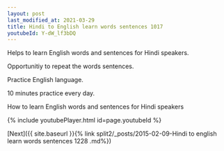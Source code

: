 ```yaml
---
layout: post
last_modified_at: 2021-03-29
title: Hindi to English learn words sentences 1017 
youtubeId: Y-dW_lf3bDQ
---
```

 
 
Helps to learn English words and sentences for Hindi speakers.

Opportunitiy to repeat the words sentences. 

Practice English language. 
 
10 minutes practice every day. 
 
How to learn English words and sentences for Hindi speakers 
 
{% include youtubePlayer.html id=page.youtubeId %}
 
 
[Next]({{ site.baseurl }}{% link  split2/_posts/2015-02-09-Hindi to english learn words sentences 1228 .md%})
 
